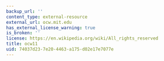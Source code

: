 ```yaml
---
backup_url: ''
content_type: external-resource
external_url: ocw.mit.edu
has_external_license_warning: true
is_broken: ''
license: https://en.wikipedia.org/wiki/All_rights_reserved
title: ocw11
uid: 74037d23-7e20-4463-a175-d02e17e7077e
---
```


